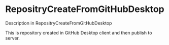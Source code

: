 # RepositryCreateFromGitHubDesktop
Description in RepositryCreateFromGitHubDesktop

This is repository created in GitHub Desktop client and then publish to server.
